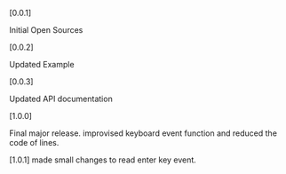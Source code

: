 [0.0.1]

Initial Open Sources


[0.0.2]

Updated Example


[0.0.3]

Updated API documentation


[1.0.0]

Final major release.
improvised keyboard event function and reduced the code of lines.


[1.0.1]
made small changes to read enter key event.